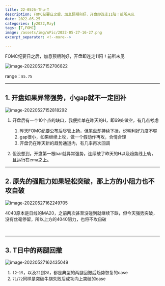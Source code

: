 ```yaml
---
title: 22-0526-Thu-T
description: FOMC纪要日之后，加息预期利好，开盘即连走11阳！前所未见
date: 2022-05-25
categories: [y2022,May]
tags: [T,FOMC]
image: /assets/img/uPic/2022-05-27-16-27.png
excerpt_separator: <!--more-->

---
```


FOMC纪要日之后，加息预期利好，开盘即连走11阳！前所未见

![image-20220527152706622](https://cdn.jsdelivr.net/gh/shawnyeung/shawnyeung.github.io@master/assets/img/uPic/2022-05-27-16-27.png)

 <!--more-->

range：`85.75`

---

## 1. 开盘如果异常强势，小gap就不一定回补

![image-20220527152818292](https://cdn.jsdelivr.net/gh/shawnyeung/shawnyeung.github.io@master/assets/img/uPic/2022-05-27-15-28.png)

1. 开盘后有一个10个点的缺口，我便挂单在昨天的H，即69处做空，有几点考虑
   1. 昨天FOMC纪要公布后尽管上扬，但尾盘却持续下挫，说明利好力度不够
   1. gap很小，如果继续上攻，做一个假动作再攻，合情合理
   1. 开盘仍在昨天新的趋势通道内，有几率再次回调

1. 但没想到，开盘第一根bar就异常强势，连续破了昨天的H以及趋势线上轨，且运行在ema之上。

---

## 2. 原先的强阻力如果轻松突破，那上方的小阻力也不攻自破

![image-20220527162249705](https://cdn.jsdelivr.net/gh/shawnyeung/shawnyeung.github.io@master/assets/img/uPic/2022-05-27-16-22.png)

4040原本是日线的MA20，之前两次甚至没碰到就继续下跌，但今天强势突破，没有丝毫停留，所以上方的4040阻力，也将不攻自破

<br/>

---

## 3. T日中的两腿回撤

![image-20220527162435049](https://cdn.jsdelivr.net/gh/shawnyeung/shawnyeung.github.io@master/assets/img/uPic/2022-05-27-16-24.png)

1. `12`-`15`，以及`22`到`28`，都是典型的两腿回撤后趋势恢复的case
1. `71`/`72`同样是突破牛旗失败后成功向上突破的case
